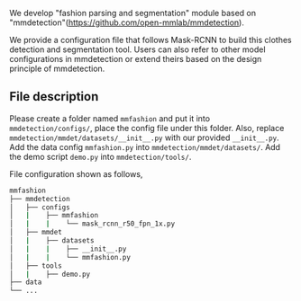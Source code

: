 We develop "fashion parsing and segmentation" module based on "mmdetection"(https://github.com/open-mmlab/mmdetection).

We provide a configuration file that follows Mask-RCNN to build this clothes detection and segmentation tool.
Users can also refer to other model configurations in mmdetection or extend theirs based on the design principle of mmdetection.


## File description
Please create a folder named `mmfashion` and put it into `mmdetection/configs/`, place the config file under this folder.
Also, replace `mmdetection/mmdet/datasets/__init__.py` with our provided `__init__.py`.
Add the data config `mmfashion.py` into `mmdetection/mmdet/datasets/`.
Add the demo script `demo.py` into `mmdetection/tools/`.

File configuration shown as follows,
```sh
mmfashion
├── mmdetection
│   ├── configs
│   |    ├── mmfashion
│   |    |    └── mask_rcnn_r50_fpn_1x.py
│   ├── mmdet
│   |    ├── datasets
│   |    |    ├── __init__.py
│   |    |    └── mmfashion.py
│   ├── tools
│   |    ├── demo.py
├── data
└── ...
```


